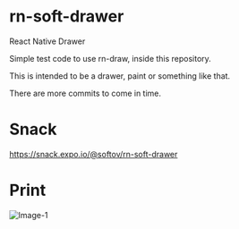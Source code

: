 # rn-soft-drawer
React Native Drawer

Simple test code to use rn-draw, inside this repository.

This is intended to be a drawer, paint or something like that.

There are more commits to come in time.

# Snack
https://snack.expo.io/@softov/rn-soft-drawer

# Print

![Image-1](https://user-images.githubusercontent.com/1263495/59419672-637a8f80-8d99-11e9-9331-f65c919c8fad.jpg)

